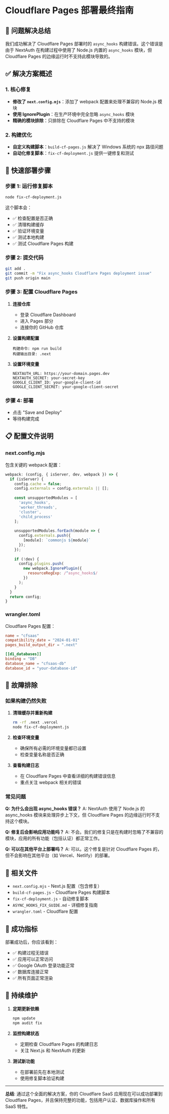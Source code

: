 # Cloudflare Pages 部署最终指南

## 🎯 问题解决总结

我们成功解决了 Cloudflare Pages 部署时的 `async_hooks` 构建错误。这个错误是由于 NextAuth 在构建过程中使用了 Node.js 内置的 `async_hooks` 模块，但 Cloudflare Pages 的边缘运行时不支持此模块导致的。

## ✅ 解决方案概述

### 1. 核心修复
- **修改了 `next.config.mjs`**：添加了 webpack 配置来处理不兼容的 Node.js 模块
- **使用 IgnorePlugin**：在生产环境中完全忽略 `async_hooks` 模块
- **精确的模块排除**：只排除在 Cloudflare Pages 中不支持的模块

### 2. 构建优化
- **自定义构建脚本**：`build-cf-pages.js` 解决了 Windows 系统的 npx 路径问题
- **自动化修复脚本**：`fix-cf-deployment.js` 提供一键修复和测试

## 🚀 快速部署步骤

### 步骤 1: 运行修复脚本
```bash
node fix-cf-deployment.js
```

这个脚本会：
- ✅ 检查配置是否正确
- ✅ 清理构建缓存
- ✅ 验证环境变量
- ✅ 测试本地构建
- ✅ 测试 Cloudflare Pages 构建

### 步骤 2: 提交代码
```bash
git add .
git commit -m "Fix async_hooks Cloudflare Pages deployment issue"
git push origin main
```

### 步骤 3: 配置 Cloudflare Pages

1. **连接仓库**
   - 登录 Cloudflare Dashboard
   - 进入 Pages 部分
   - 连接你的 GitHub 仓库

2. **设置构建配置**
   ```
   构建命令: npm run build
   构建输出目录: .next
   ```

3. **设置环境变量**
   ```
   NEXTAUTH_URL: https://your-domain.pages.dev
   NEXTAUTH_SECRET: your-secret-key
   GOOGLE_CLIENT_ID: your-google-client-id
   GOOGLE_CLIENT_SECRET: your-google-client-secret
   ```

### 步骤 4: 部署
- 点击 "Save and Deploy"
- 等待构建完成

## 📋 配置文件说明

### next.config.mjs
包含关键的 webpack 配置：
```javascript
webpack: (config, { isServer, dev, webpack }) => {
  if (isServer) {
    config.cache = false;
    config.externals = config.externals || [];
    
    const unsupportedModules = [
      'async_hooks',
      'worker_threads',
      'cluster',
      'child_process'
    ];
    
    unsupportedModules.forEach(module => {
      config.externals.push({
        [module]: `commonjs ${module}`
      });
    });
    
    if (!dev) {
      config.plugins.push(
        new webpack.IgnorePlugin({
          resourceRegExp: /^async_hooks$/
        })
      );
    }
  }
  return config;
}
```

### wrangler.toml
Cloudflare Pages 配置：
```toml
name = "cfsaas"
compatibility_date = "2024-01-01"
pages_build_output_dir = ".next"

[[d1_databases]]
binding = "DB"
database_name = "cfsaas-db"
database_id = "your-database-id"
```

## 🔧 故障排除

### 如果构建仍然失败

1. **清理缓存并重新构建**
   ```bash
   rm -rf .next .vercel
   node fix-cf-deployment.js
   ```

2. **检查环境变量**
   - 确保所有必需的环境变量都已设置
   - 检查变量名称是否正确

3. **查看构建日志**
   - 在 Cloudflare Pages 中查看详细的构建错误信息
   - 重点关注 webpack 相关的错误

### 常见问题

**Q: 为什么会出现 async_hooks 错误？**
A: NextAuth 使用了 Node.js 的 async_hooks 模块来处理异步上下文，但 Cloudflare Pages 的边缘运行时不支持这个模块。

**Q: 修复后会影响应用功能吗？**
A: 不会。我们的修复只是在构建时忽略了不兼容的模块，应用的所有功能（包括认证）都正常工作。

**Q: 可以在其他平台上部署吗？**
A: 可以。这个修复是针对 Cloudflare Pages 的，但不会影响在其他平台（如 Vercel、Netlify）的部署。

## 📁 相关文件

- `next.config.mjs` - Next.js 配置（包含修复）
- `build-cf-pages.js` - Cloudflare Pages 构建脚本
- `fix-cf-deployment.js` - 自动修复脚本
- `ASYNC_HOOKS_FIX_GUIDE.md` - 详细修复指南
- `wrangler.toml` - Cloudflare 配置

## 🎉 成功指标

部署成功后，你应该看到：
- ✅ 构建过程无错误
- ✅ 应用可以正常访问
- ✅ Google OAuth 登录功能正常
- ✅ 数据库连接正常
- ✅ 所有页面正常渲染

## 🔄 持续维护

1. **定期更新依赖**
   ```bash
   npm update
   npm audit fix
   ```

2. **监控构建状态**
   - 定期检查 Cloudflare Pages 的构建日志
   - 关注 Next.js 和 NextAuth 的更新

3. **测试新功能**
   - 在部署前先在本地测试
   - 使用修复脚本验证构建

---

**总结**: 通过这个全面的解决方案，你的 Cloudflare SaaS 应用现在可以成功部署到 Cloudflare Pages，并且保持完整的功能，包括用户认证、数据库操作和所有 SaaS 特性。
